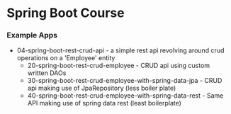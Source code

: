 # Spring Boot Course

### Example Apps

- 04-spring-boot-rest-crud-api - a simple rest api revolving around crud operations on a 'Employee' entity
  - 20-spring-boot-rest-crud-employee - CRUD api using custom written DAOs
  - 30-spring-boot-rest-crud-employee-with-spring-data-jpa - CRUD api making use of JpaRepository (less boiler plate)
  - 40-spring-boot-rest-crud-employee-with-spring-data-rest - Same API making use of spring data rest (least boilerplate)
